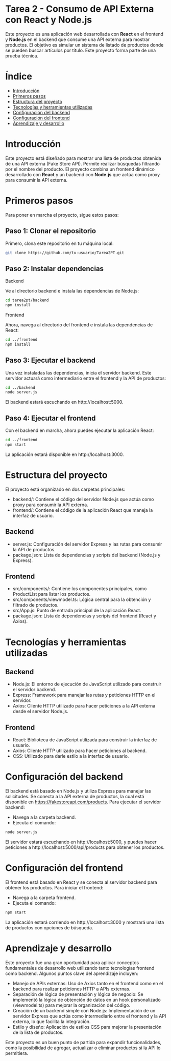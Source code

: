 # Tarea 2 - Consumo de API Externa con React y Node.js

Este proyecto es una aplicación web desarrollada con **React** en el frontend y **Node.js** en el backend que consume una API externa para mostrar productos. El objetivo es simular un sistema de listado de productos donde se pueden buscar artículos por título. Este proyecto forma parte de una prueba técnica.

# Índice

- [Introducción](#introducción)
- [Primeros pasos](#primeros-pasos)
- [Estructura del proyecto](#estructura-del-proyecto)
- [Tecnologías y herramientas utilizadas](#tecnologías-y-herramientas-utilizadas)
- [Configuración del backend](#configuración-del-backend)
- [Configuración del frontend](#configuración-del-frontend)
- [Aprendizaje y desarrollo](#aprendizaje-y-desarrollo)

# Introducción

Este proyecto está diseñado para mostrar una lista de productos obtenida de una API externa (Fake Store API). Permite realizar búsquedas filtrando por el nombre del producto. El proyecto combina un frontend dinámico desarrollado con **React** y un backend con **Node.js** que actúa como proxy para consumir la API externa.

# Primeros pasos

Para poner en marcha el proyecto, sigue estos pasos:

## Paso 1: Clonar el repositorio

Primero, clona este repositorio en tu máquina local:

```bash
git clone https://github.com/tu-usuario/Tarea2PT.git
```

## Paso 2: Instalar dependencias

Backend

Ve al directorio backend e instala las dependencias de Node.js:

```bash
cd tarea2pt/backend
npm install
```

Frontend

Ahora, navega al directorio del frontend e instala las dependencias de React:

```bash
cd ../frontend
npm install
```

## Paso 3: Ejecutar el backend

Una vez instaladas las dependencias, inicia el servidor backend. Este servidor actuará como intermediario entre el frontend y la API de productos:

```bash
cd ../backend
node server.js
```

El backend estará escuchando en http://localhost:5000.

## Paso 4: Ejecutar el frontend

Con el backend en marcha, ahora puedes ejecutar la aplicación React:

```bash
cd ../frontend
npm start
```

La aplicación estará disponible en http://localhost:3000.

# Estructura del proyecto

El proyecto está organizado en dos carpetas principales:

- backend/: Contiene el código del servidor Node.js que actúa como proxy para consumir la API externa.
- frontend/: Contiene el código de la aplicación React que maneja la interfaz de usuario.

## Backend

- server.js: Configuración del servidor Express y las rutas para consumir la API de productos.
- package.json: Lista de dependencias y scripts del backend (Node.js y Express).

## Frontend

- src/components/: Contiene los componentes principales, como ProductList para listar los productos.
- src/components/viewmodel.ts: Lógica central para la obtención y filtrado de productos.
- src/App.js: Punto de entrada principal de la aplicación React.
- package.json: Lista de dependencias y scripts del frontend (React y Axios).

# Tecnologías y herramientas utilizadas

## Backend

- Node.js: El entorno de ejecución de JavaScript utilizado para construir el servidor backend.
- Express: Framework para manejar las rutas y peticiones HTTP en el servidor.
- Axios: Cliente HTTP utilizado para hacer peticiones a la API externa desde el servidor Node.js.

## Frontend

- React: Biblioteca de JavaScript utilizada para construir la interfaz de usuario.
- Axios: Cliente HTTP utilizado para hacer peticiones al backend.
- CSS: Utilizado para darle estilo a la interfaz de usuario.

# Configuración del backend

El backend está basado en Node.js y utiliza Express para manejar las solicitudes. Se conecta a la API externa de productos, la cual está disponible en https://fakestoreapi.com/products. Para ejecutar el servidor backend:

- Navega a la carpeta backend.
- Ejecuta el comando:

```bash
node server.js
```

El servidor estará escuchando en http://localhost:5000, y puedes hacer peticiones a http://localhost:5000/api/products para obtener los productos.

# Configuración del frontend

El frontend está basado en React y se conecta al servidor backend para obtener los productos. Para iniciar el frontend:

- Navega a la carpeta frontend.
- Ejecuta el comando:

```bash
npm start
```

La aplicación estará corriendo en http://localhost:3000 y mostrará una lista de productos con opciones de búsqueda.

# Aprendizaje y desarrollo

Este proyecto fue una gran oportunidad para aplicar conceptos fundamentales de desarrollo web utilizando tanto tecnologías frontend como backend. Algunos puntos clave del aprendizaje incluyen:

- Manejo de APIs externas: Uso de Axios tanto en el frontend como en el backend para realizar peticiones HTTP a APIs externas.
- Separación de lógica de presentación y lógica de negocio: Se implementó la lógica de obtención de datos en un hook personalizado (viewmodel.ts) para mejorar la organización del código.
- Creación de un backend simple con Node.js: Implementación de un servidor Express que actúa como intermediario entre el frontend y la API externa, lo que facilita la integración.
- Estilo y diseño: Aplicación de estilos CSS para mejorar la presentación de la lista de productos.

Este proyecto es un buen punto de partida para expandir funcionalidades, como la posibilidad de agregar, actualizar o eliminar productos si la API lo permitiera.
